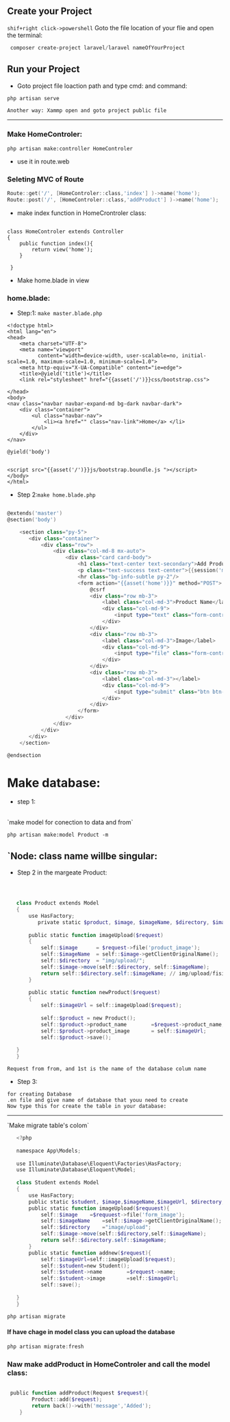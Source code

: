 
## Create your Project 
`shif+right click->powershell` Goto the file location of your flie and open the terminal:

```powershell
 composer create-project laravel/laravel nameOfYourProject
```
## Run your Project 
- Goto project file loaction path and type cmd: and command:
```powershell
php artisan serve
```
`Another way: Xammp open and goto project public file`

<hr/>

### Make HomeControler:

```powershell:
php artisan make:controller HomeControler
```
- use it in route.web 

### Seleting MVC of Route

```powershell
Route::get('/', [HomeControler::class,'index'] )->name('home');
Route::post('/', [HomeControler::class,'addProduct'] )->name('home');


```
- make index function in HomeCrontroler class:

```poweshell

class HomeControler extends Controller
{
    public function index(){
        return view('home');
    }
    
 }
 ```
 - Make home.blade in view

### home.blade:

 - Step:1: `make master.blade.php`

```powershell:
<!doctype html>
<html lang="en">
<head>
    <meta charset="UTF-8">
    <meta name="viewport"
          content="width=device-width, user-scalable=no, initial-scale=1.0, maximum-scale=1.0, minimum-scale=1.0">
    <meta http-equiv="X-UA-Compatible" content="ie=edge">
    <title>@yield('title')</title>
    <link rel="stylesheet" href="{{asset('/')}}css/bootstrap.css">

</head>
<body>
<nav class="navbar navbar-expand-md bg-dark navbar-dark">
    <div class="container">
        <ul class="navbar-nav">
            <li><a href="" class="nav-link">Home</a> </li>
        </ul>
    </div>
</nav>

@yield('body')


<script src="{{asset('/')}}js/bootstrap.boundle.js "></script>
</body>
</html>

```
 - Step 2:`make home.blade.php`
```powershell

@extends('master')
@section('body')

    <section class="py-5">
       <div class="container">
           <div class="row">
               <div class="col-md-8 mx-auto">
                   <div class="card card-body">
                       <h1 class="text-center text-secondary">Add Product</h1>
                       <p class="text-success text-center">{{session('message')}}</p>
                       <hr class="bg-info-subtle py-2"/>
                       <form action="{{asset('home')}}" method="POST">
                           @csrf
                           <div class="row mb-3">
                               <label class="col-md-3">Product Name</label>
                               <div class="col-md-9">
                                   <input type="text" class="form-control" name="product_name">
                               </div>
                           </div>
                           <div class="row mb-3">
                               <label class="col-md-3">Image</label>
                               <div class="col-md-9">
                                   <input type="file" class="form-control" name="product_image">
                               </div>
                           </div>
                           <div class="row mb-3">
                               <label class="col-md-3"></label>
                               <div class="col-md-9">
                                   <input type="submit" class="btn btn-secondary float-end " value="Add The product">
                               </div>
                           </div>
                       </form>
                   </div>
               </div>
           </div>
       </div>
    </section>

@endsection
```


# Make database:
- step 1:

<br>
`make model for conection to data and from`

```powershel
php artisan make:model Product -m
```
## `Node: class name willbe singular:

- Step 2 in the margeate Product:
```powershell



   class Product extends Model
   {
       use HasFactory;
          private static $product, $image, $imageName, $directory, $imageUrl;
   
       public static function imageUpload($request)
       {
           self::$image      = $request->file('product_image');
           self::$imageName  = self::$image->getClientOriginalName();
           self::$directory  = "img/upload/";
           self::$image->move(self::$directory, self::$imageName);
           return self::$directory.self::$imageName; // img/upload/fising-coupe.jpeg
       }
   
       public static function newProduct($request)
       {
           self::$imageUrl = self::imageUpload($request);
   
           self::$product = new Product();
           self::$product->product_name        =$request->product_name;
           self::$product->product_image       = self::$imageUrl;
           self::$product->save();
   
   }
   }
 ```

`Request from from, and 1st is the name of the database colum name`
- Step 3:

`for creating Database`<br/>
`.en file and give name of database that youu need to create`<br/>
`Now type this for create the table in your database:`
<hr/>
`Make migrate table's colom`

```powershell
   <?php
   
   namespace App\Models;
   
   use Illuminate\Database\Eloquent\Factories\HasFactory;
   use Illuminate\Database\Eloquent\Model;
   
   class Student extends Model
   {
       use HasFactory;
       public static $student, $image,$imageName,$imageUrl, $directory;
       public static function imageUpload($requuest){
           self::$image    =$requuest->file('form_image');
           self::$imageName    =self::$image->getClientOriginalName();
           self::$directory    ="image/upload";
           self::$image->move(self::$directory,self::$imageName);
           return self::$directory.self::$imageName;
       }
       public static function addnew($request){
           self::$imageUrl=self::imageUpload($request);
           self::$student=new Student();
           self::$student->name        =$request->name;
           self::$student->image       =self::$imageUrl;
           self::save();
   
   }
   }

```


```powershell
php artisan migrate
```
#### If have chage in model class you can upload the database
```powershell
php artisan migrate:fresh
```
### Naw make addProduct in HomeControler and call the model class:

``` powershell

 public function addProduct(Request $request){
        Product::add($request);
        return back()->with('message','Added');
    }
    
 ```
